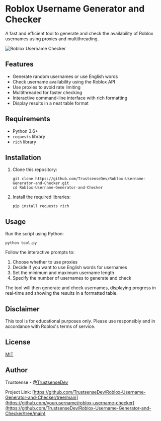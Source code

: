 # Roblox Username Generator and Checker

A fast and efficient tool to generate and check the availability of Roblox usernames using proxies and multithreading.

![Roblox Username Checker](https://media.discordapp.net/attachments/1139969139356733490/1263148396466929847/image.png?ex=66992e1d&is=6697dc9d&hm=d2fe567ee5dec033b9d2e3ab1ca0221543a6b67463ec1adc418eae78764817ba&=&format=webp&quality=lossless&width=1031&height=418)

## Features

- Generate random usernames or use English words
- Check username availability using the Roblox API
- Use proxies to avoid rate limiting
- Multithreaded for faster checking
- Interactive command-line interface with rich formatting
- Display results in a neat table format

## Requirements

- Python 3.6+
- `requests` library
- `rich` library

## Installation

1. Clone this repository:
   ```
   git clone https://github.com/TrustsenseDev/Roblox-Username-Generator-and-Checker.git
   cd Roblox-Username-Generator-and-Checker
   ```

2. Install the required libraries:
   ```
   pip install requests rich
   ```

## Usage

Run the script using Python:

```
python tool.py
```

Follow the interactive prompts to:

1. Choose whether to use proxies
2. Decide if you want to use English words for usernames
3. Set the minimum and maximum username length
4. Specify the number of usernames to generate and check

The tool will then generate and check usernames, displaying progress in real-time and showing the results in a formatted table.

## Disclaimer

This tool is for educational purposes only. Please use responsibly and in accordance with Roblox's terms of service.

## License

[MIT](https://choosealicense.com/licenses/mit/)

## Author

Trustsense - [@TrustsenseDev](https://github.com/TrustsenseDev)

Project Link: [https://github.com/TrustsenseDev/Roblox-Username-Generator-and-Checker/tree/main](https://github.com/yourusername/roblox-username-checker](https://github.com/TrustsenseDev/Roblox-Username-Generator-and-Checker/tree/main)
